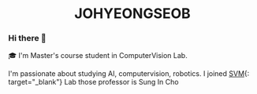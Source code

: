 # <center> JOHYEONGSEOB </center>  


### Hi there 👋

🎓 I'm Master's course student in ComputerVision Lab.

I'm passionate about studying AI, computervision, robotics. I joined [SVM](https://sites.google.com/view/csi2267svm/){: target="_blank"} Lab those professor is Sung In Cho
<!--
**johyeongseob/johyeongseob** is a ✨ _special_ ✨ repository because its `README.md` (this file) appears on your GitHub profile.

Here are some ideas to get you started:

- 🔭 I’m currently working on ...
- 🌱 I’m currently learning ...
- 👯 I’m looking to collaborate on ...
- 🤔 I’m looking for help with ...
- 💬 Ask me about ...
- 📫 How to reach me: ...
- 😄 Pronouns: ...
- ⚡ Fun fact: ...
-->
